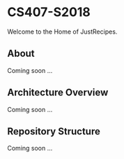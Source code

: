 # CS407-S2018

Welcome to the Home of JustRecipes. 

## About
Coming soon ...

## Architecture Overview
Coming soon ...

## Repository Structure 
Coming soon ...
